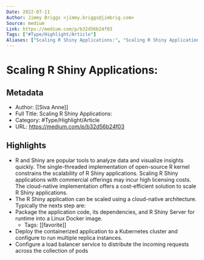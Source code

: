```yaml
---
Date: 2022-07-11
Author: Jimmy Briggs <jimmy.briggs@jimbrig.com>
Source: medium
Link: https://medium.com/p/b32d56b24f03
Tags: ["#Type/Highlight/Article"]
Aliases: ["Scaling R Shiny Applications:", "Scaling R Shiny Applications:"]
---
```

# Scaling R Shiny Applications:

## Metadata
- Author: [[Siva Anne]]
- Full Title: Scaling R Shiny Applications:
- Category: #Type/Highlight/Article
- URL: https://medium.com/p/b32d56b24f03

## Highlights
- R and Shiny are popular tools to analyze data and visualize insights quickly. The single-threaded implementation of open-source R kernel constrains the scalability of R Shiny applications. Scaling R Shiny applications with commercial offerings may incur high licensing costs. The cloud-native implementation offers a cost-efficient solution to scale R Shiny applications.
- The R Shiny application can be scaled using a cloud-native architecture. Typically the nexts step are:
- Package the application code, its dependencies, and R Shiny Server for runtime into a Linux Docker image.
    - Tags: [[favorite]] 
- Deploy the containerized application to a Kubernetes cluster and configure to run multiple replica instances.
- Configure a load balancer service to distribute the incoming requests across the collection of pods
